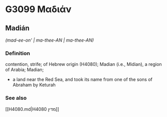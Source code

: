 # G3099 Μαδιάν

## Madián

_(mad-ee-on' | ma-thee-AN | ma-thee-AN)_

### Definition

contention, strife; of Hebrew origin (H4080); Madian (i.e., Midian), a region of Arabia; Madian; 

- a land near the Red Sea, and took its name from one of the sons of Abraham by Keturah

### See also

[[H4080.md|H4080 מדין]]
